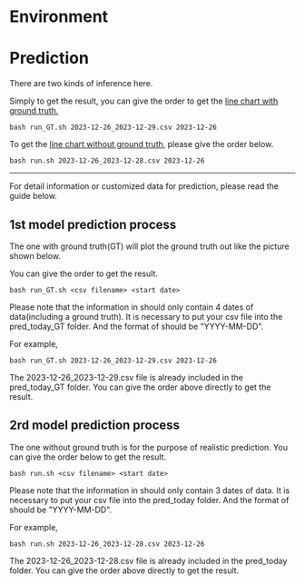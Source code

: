 # Environment

# Prediction
There are two kinds of inference here.

Simply to get the result, you can give the order to get the <ins>line chart with ground truth.</ins>
```
bash run_GT.sh 2023-12-26_2023-12-29.csv 2023-12-26
```

To get the <ins>line chart without ground truth</ins>, please give the order below.
```
bash run.sh 2023-12-26_2023-12-28.csv 2023-12-26
```

****

For detail information or customized data for prediction, please read the guide below. 


## 1st model prediction process
The one with ground truth(GT) will plot the ground truth out like the picture shown below.

You can give the order to get the result.
```
bash run_GT.sh <csv filename> <start date>
```
Please note that the information in <csv filename> should only contain 4 dates of data(including a ground truth). It is necessary to put your csv file into the pred_today_GT folder.
And the format of <start date> should be "YYYY-MM-DD".

For example,
```
bash run_GT.sh 2023-12-26_2023-12-29.csv 2023-12-26
```
The 2023-12-26_2023-12-29.csv file is already included in the pred_today_GT folder. 
You can give the order above directly to get the result.

## 2rd model prediction process
The one without ground truth is for the purpose of realistic prediction.
You can give the order below to get the result.
```
bash run.sh <csv filename> <start date>
```
Please note that the information in <csv filename> should only contain 3 dates of data. It is necessary to put your csv file into the pred_today folder.
And the format of <start date> should be "YYYY-MM-DD".

For example,
```
bash run.sh 2023-12-26_2023-12-28.csv 2023-12-26
```
The 2023-12-26_2023-12-28.csv file is already included in the pred_today folder. 
You can give the order above directly to get the result.
